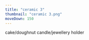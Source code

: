 ```yaml
---
title: "ceramic 3"
thumbnail: "ceramic 3.png"
moveDown: 150
---
```

cake/doughnut candle/jewellery holder
